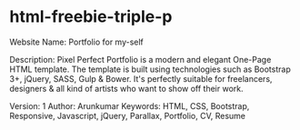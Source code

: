 # html-freebie-triple-p
Website Name: Portfolio for my-self

Description: Pixel Perfect Portfolio is a modern and elegant One-Page HTML template. The template is built using technologies such as Bootstrap 3+, jQuery, SASS, Gulp &amp; Bower. It's perfectly suitable for freelancers, designers &amp; all kind of artists who want to show off their work.  

Version: 1
Author: Arunkumar
Keywords: HTML, CSS, Bootstrap, Responsive, Javascript, jQuery, Parallax, Portfolio, CV, Resume
